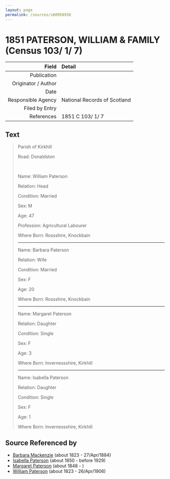 ```yaml
---
layout: page
permalink: /sources/s60950938
---
```


# 1851 PATERSON, WILLIAM & FAMILY (Census 103/ 1/ 7)

Field | Detail
---:|:---
Publication | 
Originator / Author | 
Date | 
Responsible Agency | National Records of Scotland
Filed by Entry | 
References | 1851 C 103/ 1/ 7

## Text

> Parish of Kirkhill
>
> Road: Donaldston
>
> <br/>
>
> Name: William Paterson
>
> Relation: Head
>
> Condition: Married
>
> Sex: M
>
> Age: 47
>
> Profession: Agricultural Labourer
>
> Where Born: Rossshire, Knockbain
>
> ---
>
> Name: Barbara Paterson
>
> Relation: Wife
>
> Condition: Married
>
> Sex: F
>
> Age: 20
>
> Where Born: Rossshire, Knockbain
>
> ---
>
> Name: Margaret Paterson
>
> Relation: Daughter
>
> Condition: Single
>
> Sex: F
>
> Age: 3
>
> Where Born: Invernessshire, Kirkhill
>
> ---
>
> Name: Isabella Paterson
>
> Relation: Daughter
>
> Condition: Single
>
> Sex: F
>
> Age: 1
>
> Where Born: Invernessshire, Kirkhill
>

## Source Referenced by

* [Barbara Mackenzie](../people/@28263584@-barbara-mackenzie-b1823-d1884-4-27.md) (about 1823 - 27/Apr/1884)
* [Isabella Paterson](../people/@24882788@-isabella-paterson-b1850-d1929.md) (about 1850 - before 1929)
* [Margaret Paterson](../people/@93188721@-margaret-paterson-b1848-d.md) (about 1848 - )
* [William Paterson](../people/@55148620@-william-paterson-b1823-d1906-4-26.md) (about 1823 - 26/Apr/1906)
